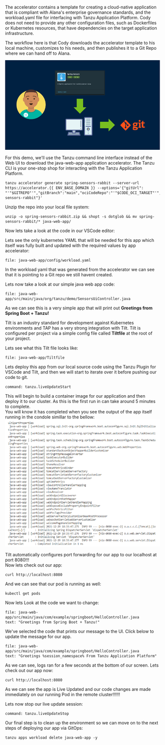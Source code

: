 The accelerator contains a template for creating a cloud-native application that is compliant with Alana's enterprise governance standards, and the workload.yaml file for interfacing with Tanzu Application Platform. Cody does not need to provide any other configuration files, such as Dockerfiles or Kubernetes resources, that have dependencies on the target application infrastructure.

The workflow here is that Cody downloads the accelerator template to his local machine, customizes to his needs, and then publishes it to a Git Repo where we can hand off to Alana.

![Accelerator to Git](images/push-to-git.png)

For this demo, we'll use the Tanzu command line interface instead of the Web UI to download the java-web-app application accelerator. The Tanzu CLI is your one-stop shop for interacting with the Tanzu Application Platform.

```execute
tanzu accelerator generate spring-sensors-rabbit --server-url https://accelerator.{{ ENV_BASE_DOMAIN }} --options='{"gitUrl": "'"$GITREPO"'","gitBranch":"main","ociCodeRepo":"'"$CODE_OCI_TARGET"'","advSettings":true,"devMode":true,"kubeContext":"eduk8s","securityConfig":"both","artifactId":"spring-sensors-rabbit"}'
```

Unzip the repo into your local file system:

```execute
unzip -o spring-sensors-rabbit.zip && shopt -s dotglob && mv spring-sensors-rabbit/* java-web-app/
```

Now lets take a look at the code in our VSCode editor:
  
Lets see the only kubernetes YAML that will be needed for this app which itself was fully built and updated with the required values by app accelerator:
```editor:open-file
file: java-web-app/config/workload.yaml
```  
  
In the workload yaml that was generated from the accelerator we can see that it is pointing to a Git repo we still havent created.

Lets now take a look at our simple java web app code:
```editor:open-file
file: java-web-app/src/main/java/org/tanzu/demo/SensorsUiController.java
```  
  
As we can see this is a very simple app that will print out **Greetings from Spring Boot + Tanzu!**

Tilt is an industry standard for development against Kubernetes environments and TAP has a very strong integration with Tilt. Tilt is configured per project via a simple config file called **Tiltfile** at the root of your project.

Lets see what this Tilt file looks like:
```editor:open-file
file: java-web-app/Tiltfile
``` 
  
Lets deploy this app from our local source code using the Tanzu Plugin for VSCode and Tilt, and then we will start to iterate over it before pushing our code to git.  
```editor:execute-command
command: tanzu.liveUpdateStart
```
  
This will begin to build a container image for our application and then deploy it to our cluster. As this is the first run in can take around 5 minutes to complete.  
You will know it has completed when you see the output of the app itself running in the condole simillar to the bellow: 
![App Is Ready](images/App-Is-Ready.PNG)  

Tilt automatically configures port forwarding for our app to our localhost at port 8080!!!  
Now lets check out our app:  
```execute-2
curl http://localhost:8080
```
And we can see that our pod is running as well:
```execute
kubectl get pods
```  
  
Now lets Look at the code we want to change:
```editor:select-matching-text
file: java-web-app/src/main/java/com/example/springboot/HelloController.java
text: "Greetings from Spring Boot + Tanzu!"
```

We've selected the code that prints our message to the UI. Click below to update the message for our app.

```editor:replace-text-selection
file: java-web-app/src/main/java/com/example/springboot/HelloController.java
text: "Greetings %session_namespace% From Tanzu Application Platform"
```  

As we can see, logs ran for a few seconds at the bottom of our screen. Lets check out our app now:
```execute-2
curl http://localhost:8080
```  
  
As we can see the app is Live Updated and our code changes are made immediately on our running Pod in the remote cluster!!!!!!
  
Lets now stop our live update session:

```editor:execute-command
command: tanzu.liveUpdateStop
```
  
Our final step is to clean up the environment so we can move on to the next steps of deploying our app via GitOps:
```execute
tanzu apps workload delete java-web-app -y
```
